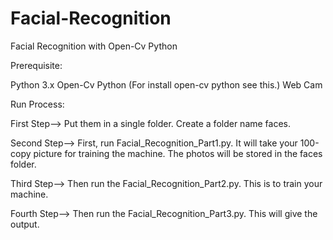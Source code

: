 # Facial-Recognition
Facial Recognition with Open-Cv Python

Prerequisite:

Python 3.x
Open-Cv Python (For install open-cv python see this.)
Web Cam

Run Process:

First Step--> 
Put them in a single folder. Create a folder name faces.


Second Step-->
First, run Facial_Recognition_Part1.py. It will take your 100-copy picture for training the machine. The photos will be stored in the faces folder.

Third Step-->
Then run the Facial_Recognition_Part2.py. This is to train your machine.

Fourth Step-->
Then run the Facial_Recognition_Part3.py. This will give the output.
